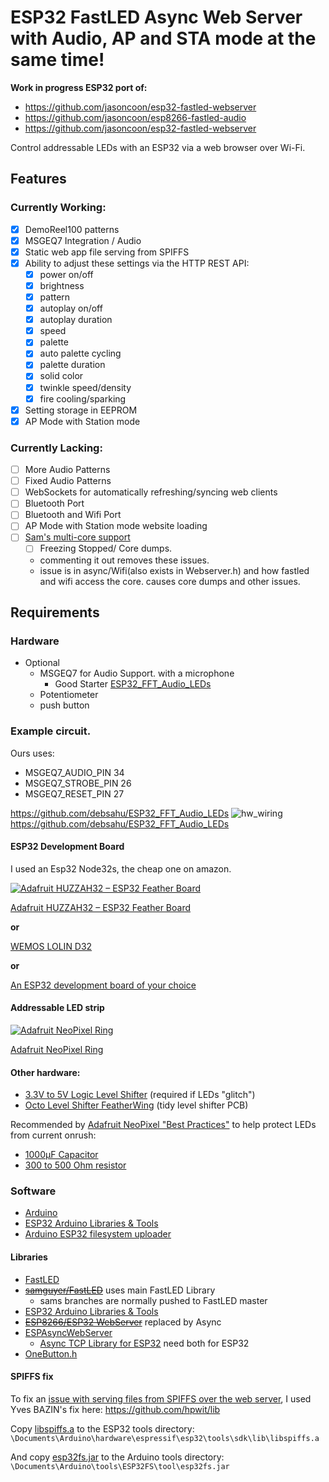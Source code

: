 # ESP32 FastLED Async Web Server with Audio, AP and STA mode at the same time!
**Work in progress ESP32 port of:**
 - https://github.com/jasoncoon/esp32-fastled-webserver
 - https://github.com/jasoncoon/esp8266-fastled-audio
 - https://github.com/jasoncoon/esp32-fastled-webserver

Control addressable LEDs with an ESP32 via a web browser over Wi-Fi.

## Features
### Currently Working:
* [x] DemoReel100 patterns
* [x] MSGEQ7 Integration / Audio
* [x] Static web app file serving from SPIFFS
* [x] Ability to adjust these settings via the HTTP REST API:
   * [x] power on/off
   * [x] brightness
   * [x] pattern
   * [x] autoplay on/off
   * [x] autoplay duration
   * [x] speed
   * [x] palette
   * [x] auto palette cycling
   * [x] palette duration
   * [x] solid color
   * [x] twinkle speed/density
   * [x] fire cooling/sparking
* [x] Setting storage in EEPROM
* [x] AP Mode with Station mode
### Currently Lacking:
* [ ] More Audio Patterns
* [ ] Fixed Audio Patterns
* [ ] WebSockets for automatically refreshing/syncing web clients
* [ ] Bluetooth Port
* [ ] Bluetooth and Wifi Port
* [ ] AP Mode with Station mode website loading
* [ ] [Sam's multi-core support](https://github.com/samguyer/FastLED/blob/master/examples/DemoReelESP32/DemoReelESP32.ino)
    * [ ] Freezing Stopped/ Core dumps. 
    * commenting it out removes these issues.
    - issue is in async/Wifi(also exists in Webserver.h) and how fastled and wifi access the core. causes core dumps and other issues. 
## Requirements

### Hardware
- Optional
    - MSGEQ7 for Audio Support. with a microphone
      - Good Starter [ESP32_FFT_Audio_LEDs](https://github.com/debsahu/ESP32_FFT_Audio_LEDs)
    - Potentiometer
    - push button

### Example circuit. 
Ours uses:
- MSGEQ7_AUDIO_PIN 34
- MSGEQ7_STROBE_PIN 26
- MSGEQ7_RESET_PIN  27

https://github.com/debsahu/ESP32_FFT_Audio_LEDs
![hw_wiring](https://raw.githubusercontent.com/debsahu/ESP32_FFT_Audio_LEDs/master/docs/hardware_fft.png)   
https://github.com/debsahu/ESP32_FFT_Audio_LEDs
#### ESP32 Development Board

I used an Esp32 Node32s, the cheap one on amazon.

[![Adafruit HUZZAH32 – ESP32 Feather Board](https://cdn-learn.adafruit.com/assets/assets/000/041/619/thumb100/feather_3405_iso_ORIG.jpg?1494445509)](https://www.adafruit.com/product/3405)

[Adafruit HUZZAH32 – ESP32 Feather Board](https://www.adafruit.com/product/3405)

**or**

[WEMOS LOLIN D32](https://wiki.wemos.cc/products:d32:d32)

**or**

[An ESP32 development board of your choice](https://www.google.com/search?q=esp32+development+board)

#### Addressable LED strip

[![Adafruit NeoPixel Ring](https://www.adafruit.com/images/145x109/1586-00.jpg)](https://www.adafruit.com/product/1586)

[Adafruit NeoPixel Ring](https://www.adafruit.com/product/1586)

#### Other hardware:

* [3.3V to 5V Logic Level Shifter](http://www.digikey.com/product-detail/en/texas-instruments/SN74HCT245N/296-1612-5-ND/277258) (required if LEDs "glitch")
* [Octo Level Shifter FeatherWing](https://www.evilgeniuslabs.org/level-shifter-featherwing) (tidy level shifter PCB)

Recommended by [Adafruit NeoPixel "Best Practices"](https://learn.adafruit.com/adafruit-neopixel-uberguide/best-practices) to help protect LEDs from current onrush:
* [1000µF Capacitor](http://www.digikey.com/product-detail/en/panasonic-electronic-components/ECA-1EM102/P5156-ND/245015)
* [300 to 500 Ohm resistor](https://www.digikey.com/product-detail/en/stackpole-electronics-inc/CF14JT470R/CF14JT470RCT-ND/1830342)

### Software

* [Arduino](https://www.arduino.cc/en/main/software)
* [ESP32 Arduino Libraries & Tools](https://github.com/espressif/arduino-esp32)
* [Arduino ESP32 filesystem uploader](https://github.com/me-no-dev/arduino-esp32fs-plugin)

#### Libraries
- [FastLED](https://github.com/FastLED/FastLED)
- ~~[samguyer/FastLED](https://github.com/samguyer/FastLED)~~ uses main FastLED Library
    * sams branches are normally pushed to FastLED master
- [ESP32 Arduino Libraries & Tools](https://github.com/espressif/arduino-esp32)
- ~~[ESP8266/ESP32 WebServer](https://github.com/bbx10/WebServer_tng)~~ replaced by Async
- [ESPAsyncWebServer](https://github.com/me-no-dev/ESPAsyncWebServer)
  - [Async TCP Library for ESP32](https://github.com/me-no-dev/AsyncTCP)  need both for ESP32
- [OneButton.h](https://github.com/mathertel/OneButton)


#### SPIFFS fix

To fix an [issue with serving files from SPIFFS over the web server](https://github.com/jasoncoon/esp32-fastled-webserver/issues/1), I used Yves BAZIN's fix here: https://github.com/hpwit/lib

Copy [libspiffs.a](https://github.com/jasoncoon/esp32-fastled-webserver/raw/master/libspiffs.a) to the ESP32 tools directory:
`\Documents\Arduino\hardware\espressif\esp32\tools\sdk\lib\libspiffs.a`

And copy [esp32fs.jar](https://github.com/jasoncoon/esp32-fastled-webserver/raw/master/esp32fs.jar) to the Arduino tools directory:
`\Documents\Arduino\tools\ESP32FS\tool\esp32fs.jar`
